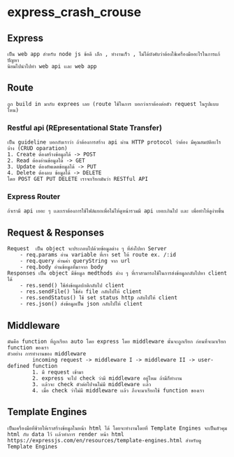 # express_crash_crouse
 ## Express 
    เป็น web app สำหรับ node js ข้อดี เล็ก , ทำงานเร็ว , ไม่ได้บังคับว่าต้องใช้เครื่องมืออะไรในการแก้ปัญหา
    นิยมไปนำไปทำ web api เเละ web app
## Route 
    ถูก build in มากับ exprees เลย (route ใช้ในการ บอกว่าเราต้องต่อตัว request ในรูปแบบไหน)
### Restful api (REpresentational State Transfer)
    เป็น guideline บอกกับเราว่า ถ้าต้องการสร้าง api ผ่าน HTTP protocol ว่าต้อง มีคุณสมบัติอะไรบ้าง (CRUD oparation)
    1. Create ต้องสร้างข้อมูลได้ -> POST
    2. Read ต้องอ่านข้อมูลได้ -> GET
    3. Update ต้องอัพเดตข้อมูลได้ -> PUT
    4. Delete ต้องลบ ข้อมูลได้ -> DELETE
    โดย POST GET PUT DELETE เราจะเรียกมันว่า RESTful API
### Express Router
    ถ้าเรามี api เยอะ ๆ เเละเราต้องการใช้ไฟล์แยกเพื่อไม่ไห้ดูหน้ารวมมี api เยอะเกินไป เเละ เพื่อทำให้ดูง่ายขึ้น

## Request & Responses
    Request  เป็น object จะประกอบไปด้วยข้อมูลต่าง ๆ ที่ส่งไปหา Server 
        - req.params อ่าน variable ที่เรา set ให้ route ex. /:id
        - req.query อ่านค่า queryString จาก url
        - req.body อ่านข้อมูลที่มาจาก body
    Responses เป็น object มีข้อมูล medthods ต่าง ๆ ที่เราสามารถใช้ในการส่งข้อมูลกลับไปหา client ได้
        - res.send() ใช้ส่งข้อมูลปกติกลับไป client
        - res.sendFile() ใช้ส่ง file กลับไปให้ client
        - res.sendStatus() ใช้ set status http กลับไปให้ client
        - res.json() ส่งข้อมูลเป็น json กลับไปให้ client

## Middleware
    มันคือ function ที่ถูกเรียก auto โดย express โดย middleware นั้นจะถูกเรียก ก่อนที่จะมาเรียก function ของเรา
    ตัวอย่าง การทำงานของ middleware
            incoming request -> middleware I -> middleware II -> user-defined function
            1. มี request เข้ามา 
            2. express จะไป check ว่ามี middleware อยู่ไหม ถ้ามีก็ทำงาน
            3. เเล้วจะ check ตัวต่อไปจนไม่มี middleware เเล้ว 
            4. เมื่อ check ว่าไม่มี middleware เเล้ว ภึงจะมาเรียกใช้ function ของเรา

## Template Engines
    เป็นเครื่องมือที่ช้วยให้เราสร้างข้อมูลในหน้า html ได้ โดยจะทำงานโดยที่ Template Engines จะเป็นตัวคุม html กับ data ไว้ เเล้วทำการ render หน้า html
    https://expressjs.com/en/resources/template-engines.html สำหรับดู Template Engines

